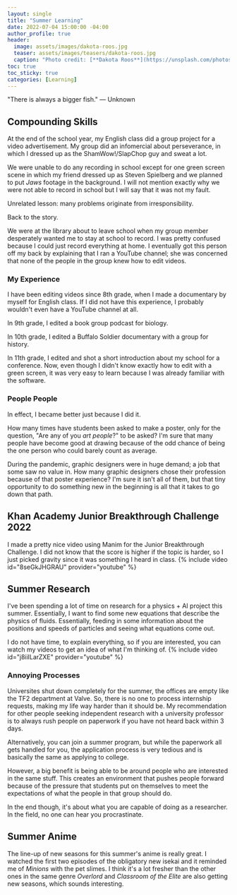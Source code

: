 ```yaml
---
layout: single
title: "Summer Learning"
date: 2022-07-04 15:00:00 -04:00
author_profile: true
header: 
  image: assets/images/dakota-roos.jpg
  teaser: assets/images/teasers/dakota-roos.jpg
  caption: "Photo credit: [**Dakota Roos**](https://unsplash.com/photos/u7ldh_tgH3s)"
toc: true
toc_sticky: true
categories: [Learning]
---
```


"There is always a bigger fish." — Unknown

## Compounding Skills
At the end of the school year, my English class did a group project for a video advertisement. My group did an infomercial about perseverance, in which I dressed up as the ShamWow!/SlapChop guy and sweat a lot. 

We were unable to do any recording in school except for one green screen scene in which my friend dressed up as Steven Spielberg and we planned to put *Jaws* footage in the background. I will not mention exactly why we were not able to record in school but I will say that it was not my fault.

Unrelated lesson: many problems originate from irresponsibility.

Back to the story.

We were at the library about to leave school when my group member desperately wanted me to stay at school to record. I was pretty confused because I could just record everything at home. I eventually got this person off my back by explaining that I ran a YouTube channel; she was concerned that none of the people in the group knew how to edit videos.

### My Experience
I have been editing videos since 8th grade, when I made a documentary by myself for English class. If I did not have this experience, I probably wouldn't even have a YouTube channel at all. 

In 9th grade, I edited a book group podcast for biology.

In 10th grade, I edited a Buffalo Soldier documentary with a group for history. 

In 11th grade, I edited and shot a short introduction about my school for a conference. Now, even though I didn't know exactly how to edit with a green screen, it was very easy to learn because I was already familiar with the software. 

### People People
In effect, I became better just because I did it. 

How many times have students been asked to make a poster, only for the question, "Are any of you *art people*?" to be asked? I'm sure that many people have become good at drawing because of the odd chance of being the one person who could barely count as average.

During the pandemic, graphic designers were in huge demand; a job that some saw no value in. How many graphic designers chose their profession because of that poster experience? I'm sure it isn't all of them, but that tiny opportunity to do something new in the beginning is all that it takes to go down that path. 

## Khan Academy Junior Breakthrough Challenge 2022
I made a pretty nice video using Manim for the Junior Breakthrough Challenge. I did not know that the score is higher if the topic is harder, so I just picked gravity since it was something I heard in class. 
{% include video id="8seGkJHGRAU" provider="youtube" %}

## Summer Research
I've been spending a lot of time on research for a physics + AI project this summer. Essentially, I want to find some new equations that describe the physics of fluids. Essentially, feeding in some information about the positions and speeds of particles and seeing what equations come out. 

I do not have time, to explain everything, so if you are interested, you can watch my videos to get an idea of what I'm thinking of. 
{% include video id="j8iiILarZXE" provider="youtube" %}

### Annoying Processes
Universites shut down completely for the summer, the offices are empty like the TF2 department at Valve. So, there is no one to process internship requests, making my life way harder than it should be. My recommendation for other people seeking independent research with a university professor is to always rush people on paperwork if you have not heard back within 3 days.

Alternatively, you can join a summer program, but while the paperwork all gets handled for you, the application process is very tedious and is basically the same as applying to college. 

However, a big benefit is being able to be around people who are interested in the same stuff. This creates an environment that pushes people forward because of the pressure that students put on themselves to meet the expectations of what the people in that group should do. 

In the end though, it's about what you are capable of doing as a researcher. In the field, no one can hear you procrastinate. 

## Summer Anime
The line-up of new seasons for this summer's anime is really great. I watched the first two episodes of the obligatory new isekai and it reminded me of *Minions* with the pet slimes. I think it's a lot fresher than the other ones in the same genre *Overlord* and *Classroom of the Elite* are also getting new seasons, which sounds interesting. 